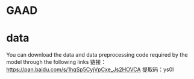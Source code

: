 # GAAD


# data
You can download the data and data preprocessing code required by the model through the following links
链接：https://pan.baidu.com/s/1hqSp5CyjVpCxe_Js2HOVCA 
提取码：ys0l 
